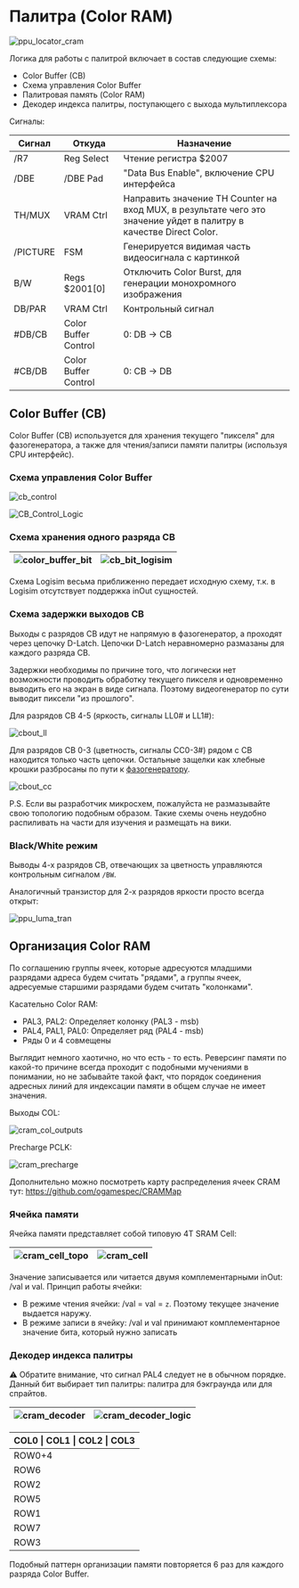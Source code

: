 # Палитра (Color RAM)

![ppu_locator_cram](/BreakingNESWiki/imgstore/ppu/ppu_locator_cram.jpg)

Логика для работы с палитрой включает в состав следующие схемы:
- Color Buffer (CB)
- Схема управления Color Buffer
- Палитровая память (Color RAM)
- Декодер индекса палитры, поступающего с выхода мультиплексора

Сигналы:

|Сигнал|Откуда|Назначение|
|---|---|---|
|/R7|Reg Select|Чтение регистра $2007|
|/DBE|/DBE Pad|"Data Bus Enable", включение CPU интерфейса|
|TH/MUX|VRAM Ctrl|Направить значение TH Counter на вход MUX, в результате чего это значение уйдет в палитру в качестве Direct Color.|
|/PICTURE|FSM|Генерируется видимая часть видеосигнала с картинкой|
|B/W|Regs $2001\[0\]|Отключить Color Burst, для генерации монохромного изображения|
|DB/PAR|VRAM Ctrl|Контрольный сигнал|
|#DB/CB|Color Buffer Control|0: DB -> CB|
|#CB/DB|Color Buffer Control|0: CB -> DB|

## Color Buffer (CB)

Color Buffer (CB) используется для хранения текущего "пикселя" для фазогенератора, а также для чтения/записи памяти палитры (используя CPU интерфейс).

### Схема управления Color Buffer

![cb_control](/BreakingNESWiki/imgstore/ppu/cb_control.jpg)

![CB_Control_Logic](/BreakingNESWiki/imgstore/ppu/CB_Control_Logic.jpg)

### Схема хранения одного разряда CB

|![color_buffer_bit](/BreakingNESWiki/imgstore/ppu/color_buffer_bit.jpg)|![cb_bit_logisim](/BreakingNESWiki/imgstore/ppu/cb_bit_logisim.jpg)|
|---|---|

Схема Logisim весьма приближенно передает исходную схему, т.к. в Logisim отсутствует поддержка inOut сущностей.

### Схема задержки выходов CB

Выходы с разрядов CB идут не напрямую в фазогенератор, а проходят через цепочку D-Latch. Цепочки D-Latch неравномерно размазаны для каждого разряда CB.

Задержки необходимы по причине того, что логически нет возможности проводить обработку текущего пикселя и одновременно выводить его на экран в виде сигнала. Поэтому видеогенератор по сути выводит пиксели "из прошлого".

Для разрядов CB 4-5 (яркость, сигналы LL0# и LL1#):

![cbout_ll](/BreakingNESWiki/imgstore/ppu/cbout_ll.jpg)

Для разрядов CB 0-3 (цветность, сигналы CC0-3#) рядом с CB находится только часть цепочки. Остальные защелки как хлебные крошки разбросаны по пути к [фазогенератору](video_out.md).

![cbout_cc](/BreakingNESWiki/imgstore/ppu/cbout_cc.jpg)

P.S. Если вы разработчик микросхем, пожалуйста не размазывайте свою топологию подобным образом. Такие схемы очень неудобно распиливать на части для изучения и размещать на вики.

### Black/White режим

Выводы 4-х разрядов CB, отвечающих за цветность управляются контрольным сигналом `/BW`.

Аналогичный транзистор для 2-х разрядов яркости просто всегда открыт:

![ppu_luma_tran](/BreakingNESWiki/imgstore/ppu/ppu_luma_tran.jpg)

## Организация Color RAM

По соглашению группы ячеек, которые адресуются младшими разрядами адреса будем считать "рядами", а группы ячеек, адресуемые старшими разрядами будем считать "колонками".

Касательно Color RAM:
- PAL3, PAL2: Определяет колонку (PAL3 - msb)
- PAL4, PAL1, PAL0: Определяет ряд (PAL4 - msb)
- Ряды 0 и 4 совмещены

Выглядит немного хаотично, но что есть - то есть. Реверсинг памяти по какой-то причине всегда проходит с подобными мучениями в понимании, но не забывайте такой факт, что порядок соединения адресных линий для индексации памяти в общем случае не имеет значения.

Выходы COL:

![cram_col_outputs](/BreakingNESWiki/imgstore/ppu/cram_col_outputs.jpg)

Precharge PCLK:

![cram_precharge](/BreakingNESWiki/imgstore/ppu/cram_precharge.jpg)

Дополнительно можно посмотреть карту распределения ячеек CRAM тут: https://github.com/ogamespec/CRAMMap

### Ячейка памяти

Ячейка памяти представляет собой типовую 4T SRAM Cell:

|![cram_cell_topo](/BreakingNESWiki/imgstore/ppu/cram_cell_topo.jpg)|![cram_cell](/BreakingNESWiki/imgstore/ppu/cram_cell.jpg)|
|---|---|

Значение записывается или читается двумя комплементарными inOut: /val и val. Принцип работы ячейки:
- В режиме чтения ячейки: /val = val = `z`. Поэтому текущее значение выдается наружу.
- В режиме записи в ячейку: /val и val принимают комплементарное значение бита, который нужно записать

### Декодер индекса палитры

:warning: Обратите внимание, что сигнал PAL4 следует не в обычном порядке. Данный бит выбирает тип палитры: палитра для бэкграунда или для спрайтов.

|![cram_decoder](/BreakingNESWiki/imgstore/ppu/cram_decoder.jpg)|![cram_decoder_logic](/BreakingNESWiki/imgstore/ppu/cram_decoder_logic.jpg)|
|---|---|

|COL0 \| COL1 \| COL2 \| COL3|
|---|
|ROW0+4|
|ROW6|
|ROW2|
|ROW5|
|ROW1|
|ROW7|
|ROW3|

Подобный паттерн организации памяти повторяется 6 раз для каждого разряда Color Buffer.
